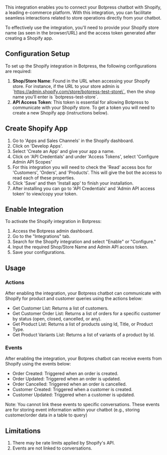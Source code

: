This integration enables you to connect your Botpress chatbot with Shopify, a leading e-commerce platform. With this integration, you can facilitate seamless interactions related to store operations directly from your chatbot.

To effectively use the integration, you'll need to provide your Shopify store name (as seen in the browser/URL) and the access token generated after creating a Shopify app.

## Configuration Setup

To set up the Shopify integration in Botpress, the following configurations are required:

1. **Shop/Store Name**: Found in the URL when accessing your Shopify store. For instance, if the URL to your store admin is \`https://admin.shopify.com/store/botpress-test-store\`, then the shop name you'll enter is \`botpress-test-store\`.
2. **API Access Token**: This token is essential for allowing Botpress to communicate with your Shopify store. To get a token you will need to create a new Shopify app (instructions below).

## Create Shopify App
1. Go to 'Apps and Sales Channels' in the Shopify dashboard.
2. Click on 'Develop Apps'.
3. Select 'Create an App' and give your app a name.
4. Click on 'API Credentials' and under 'Access Tokens', select 'Configure Admin API Scopes'
5. For this integration you will need to check the 'Read' access box for 'Customers', 'Orders', and 'Products'. This will give the bot the access to read each of these properties.
6. Click 'Save' and then 'Install app' to finish your installation. 
7. After installing you can go to 'API Credentials' and 'Admin API access token' to view/copy your token. 

## Enable Integration

To activate the Shopify integration in Botpress:

1. Access the Botpress admin dashboard.
2. Go to the "Integrations" tab.
3. Search for the Shopify integration and select "Enable" or "Configure."
4. Input the required Shop/Store Name and Admin API access token.
5. Save your configurations.

## Usage

### Actions
After enabling the integration, your Botpress chatbot can communicate with Shopify for product and customer queries using the actions below:

- Get Customer List: Returns a list of customers.
- Get Customer Order List: Returns a list of orders for a specific customer by status (open, closed, cancelled, or any).
- Get Product List: Returns a list of products using Id, Title, or Product Type.
- Get Product Variants List: Returns a list of variants of a product by Id.

### Events
After enabling the integration, your Botpres chatbot can receive events from Shopify using the events below:

- Order Created: Triggered when an order is created.
- Order Updated: Triggered when an order is updated. 
- Order Cancelled: Triggered when an order is cancelled. 
- Customer Created: Triggered when a customer is created.
- Customer Updated: Triggered when a customer is updated. 

 Note: You cannot link these events to specific conversations. These events are for storing event information within your chatbot (e.g., storing customer/order data in a table to query)

## Limitations
1. There may be rate limits applied by Shopify's API.
2. Events are not linked to conversations.
